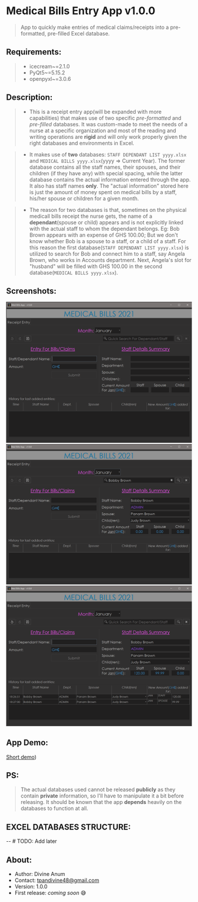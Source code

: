 # Medical Bills Entry App v1.0.0
 >App to quickly make entries of medical claims/receipts into a pre-formatted, pre-filled Excel database.

## Requirements:
>- icecream~=2.1.0
>- PyQt5~=5.15.2
>- openpyxl~=3.0.6

## Description:
>- This is a receipt entry app(will be expanded with more capabilities) that makes use of two specific *pre-formatted*
and *pre-filled* databases. It was custom-made to meet the needs of a nurse at a specific organization and most of the
reading and writing operations are **rigid** and will only work properly given the right databases and environments in Excel.

>- It makes use of **two** databases: `STAFF DEPENDANT LIST yyyy.xlsx` and `MEDICAL BILLS yyyy.xlsx`(yyyy => Current Year).
   > The former database contains all the staff names, their spouses, and their children (if they have any) with special spacing,
> while the latter database contains the actual information entered through the app. It also has staff names **only**.
   > The "actual information" stored here is just the amount of money spent on medical bills by a staff, his/her spouse
   > or children for a given month.

>- The reason for two databases is that, sometimes on the physical medicall bills receipt the nurse gets, the name of a
> **dependant**(spouse or child) appears and is not explicitly linked with the actual staff to whom the dependant belongs. Eg: 
> Bob Brown appears with an expense of GHS 100.00; But we don't know whether Bob is a spouse to a staff, or a child of a
> staff. For this reason the first database(`STAFF DEPENDANT LIST yyyy.xlsx`) is utilized to search for Bob and connect him to a staff, say Angela Brown,
> who works in Accounts department. Next, Angela's slot for "husband" will be filled with GHS 100.00 in the second database(`MEDICAL BILLS yyyy.xlsx`).

## Screenshots:
<img src="screenshots/ss-1.png" width="700">
<img src="screenshots/ss-2.png" width="700">
<img src="screenshots/ss-3.png" width="700">

## App Demo:
[Short demo](https://imgur.com/3FAxKkB))

## PS:
> The actual databases used cannot be released **publicly** as they contain **private** information, so I'll have to manipulate it 
> a bit before releasing. It should be known that the app **depends** heavily on the databases to function at all.

## EXCEL DATABASES STRUCTURE:
-- # TODO: Add later

## About:
- Author: Divine Anum
- Contact: tpandivine48@gmail.com
- Version: 1.0.0
- First release: *coming soon* 😅
